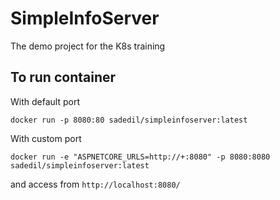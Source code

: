 # SimpleInfoServer
The demo project for the K8s training

## To run container

With default port
```
docker run -p 8080:80 sadedil/simpleinfoserver:latest
```

With custom port

```
docker run -e "ASPNETCORE_URLS=http://+:8080" -p 8080:8080 sadedil/simpleinfoserver:latest
```

and access from `http://localhost:8080/`